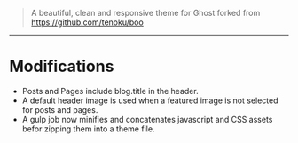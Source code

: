 > A beautiful, clean and responsive theme for Ghost forked from https://github.com/tenoku/boo
---
# Modifications
* Posts and Pages include blog.title in the header.
* A default header image is used when a featured image is not selected for posts and pages.
* A gulp job now minifies and concatenates javascript and CSS assets befor zipping them into a theme file.